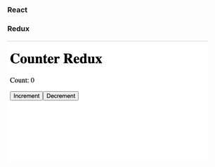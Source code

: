 ### React
### Redux

![counter](https://raw.githubusercontent.com/tattyola/counter-react-redux/main/public/images/pic.png)
